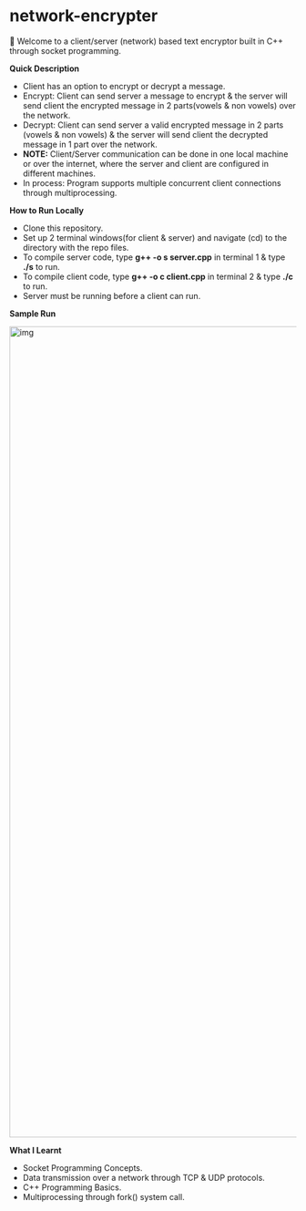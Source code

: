 # network-encrypter
👋 Welcome to a client/server (network) based text encryptor built in C++ through socket programming.

**Quick Description**
  - Client has an option to encrypt or decrypt a message.
  - Encrypt: Client can send server a message to encrypt & the server will send client the encrypted message in 2 parts(vowels & non vowels) over the network.
  - Decrypt: Client can send server a valid encrypted message in 2 parts (vowels & non vowels) & the server will send client the decrypted message in 1 part over the network.
  - **NOTE:** Client/Server communication can be done in one local machine or over the internet, where the server and client are configured in different machines.
  - In process: Program supports multiple concurrent client connections through multiprocessing.


**How to Run Locally**
  - Clone this repository.
  - Set up 2 terminal windows(for client & server) and navigate (cd) to the directory with the repo files.
  - To compile server code, type **g++ -o s server.cpp** in terminal 1 & type **./s** to run.
  - To compile client code, type **g++ -o c client.cpp** in terminal 2 & type **./c** to run.
  - Server must be running before a client can run.
 
 **Sample Run**
 
<img width="1423" alt="img" src="https://user-images.githubusercontent.com/80851741/155859032-ebed115d-10f1-4231-99d5-245ee42fe8a4.png">

**What I Learnt**
  - Socket Programming Concepts.
  - Data transmission over a network through TCP & UDP protocols.
  - C++ Programming Basics.
  - Multiprocessing through fork() system call.
